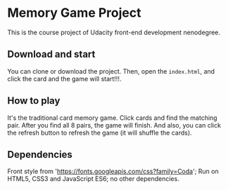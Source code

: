 # Memory Game Project

This is the course project of Udacity front-end development nenodegree.

## Download and start
You can clone or download the project. Then, open the `index.html`, and click the card and the game will start!!!.

## How to play
It's the traditional card memory game. Click cards and find the matching pair. After you find all 8 pairs, the game will finish. And also, you can click the refresh button to refresh the game (it will shuffle the cards).

## Dependencies
Front style from 'https://fonts.googleapis.com/css?family=Coda'; Run on HTML5, CSS3 and JavaScript ES6; no other dependencies.